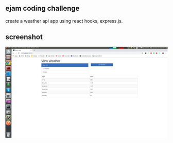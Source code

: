 ## ejam coding challenge
create a weather api app using react hooks, express.js.

## screenshot
![screenshot](https://github.com/nitin-jotwani/ejam-challenge/blob/master/weatherAppScreenshot.png)
